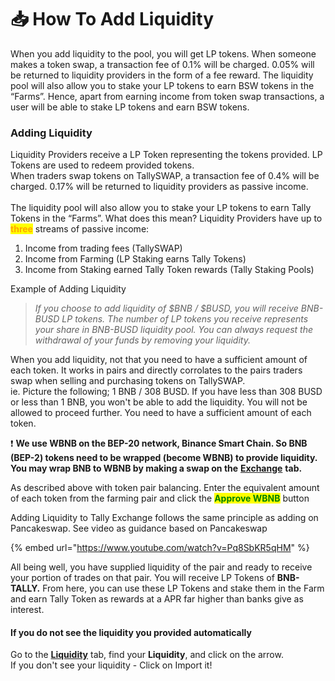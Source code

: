 # 📥 How To Add Liquidity

When you add liquidity to the pool, you will get LP tokens. When someone makes a token swap, a transaction fee of 0.1% will be charged. 0.05% will be returned to liquidity providers in the form of a fee reward. The liquidity pool will also allow you to stake your LP tokens to earn BSW tokens in the “Farms”. Hence, apart from earning income from token swap transactions, a user will be able to stake LP tokens and earn BSW tokens.

### Adding Liquidity

Liquidity Providers receive a LP Token representing the tokens provided. LP Tokens are used to redeem provided tokens.\
When traders swap tokens on TallySWAP, a transaction fee of 0.4% will be charged. 0.17% will be returned to liquidity providers as passive income.\
\
The liquidity pool will also allow you to stake your LP tokens to earn Tally Tokens in the “Farms”. What does this mean? Liquidity Providers have up to <mark style="color:orange;">**three**</mark> streams of passive income:

1. Income from trading fees (TallySWAP)
2. Income from Farming (LP Staking earns Tally Tokens)
3. Income from Staking earned Tally Token rewards (Tally Staking Pools)

Example of Adding Liquidity

> _If you choose to add liquidity of $BNB / $BUSD, you will receive BNB-BUSD LP tokens. The number of LP tokens you receive represents your share in BNB-BUSD liquidity pool. You can always request the withdrawal of your funds by removing your liquidity._

When you add liquidity, not that you need to have a sufficient amount of each token. It works in pairs and directly corrolates to the pairs traders swap when selling and purchasing tokens on TallySWAP.\
ie. Picture the following; 1 BNB / 308 BUSD. If you have less than 308 BUSD or less than 1 BNB, you won't be able to add the liquidity. You will not be allowed to proceed further. You need to have a sufficient amount of each token.

❗️ **We use WBNB on the BEP-20 network, Binance Smart Chain. So BNB (BEP-2) tokens need to be wrapped (become WBNB) to provide liquidity. You may wrap BNB to WBNB by making a swap on the** [**Exchange**](https://exchange.biswap.org/#/swap) **tab.**

As described above with token pair balancing. Enter the equivalent amount of each token from the farming pair and click the <mark style="color:green;">**Approve WBNB**</mark> button

Adding Liquidity to Tally Exchange follows the same principle as adding on Pancakeswap. See video as guidance based on Pancakeswap



{% embed url="https://www.youtube.com/watch?v=Pq8SbKR5qHM" %}

All being well, you have supplied liquidity of the pair and ready to receive your portion of trades on that pair. You will receive LP Tokens of **BNB-TALLY.** From here, you can use these LP Tokens and stake them in the Farm and earn Tally Token as rewards at a APR far higher than banks give as interest.

#### If you do not see the liquidity you provided automatically

Go to the [**Liquidity**](https://exchange.biswap.org/#/pool) tab, find your **Liquidity**, and click on the arrow.\
If you don't see your liquidity - Click on Import it!
